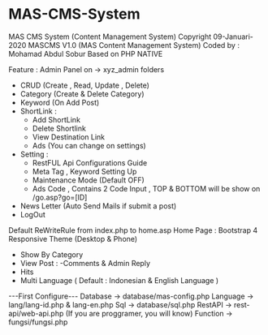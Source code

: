 # MAS-CMS-System
MAS CMS System (Content Management System)
Copyright 09-Januari-2020
MASCMS V1.0 (MAS Content Management System)
Coded by : Mohamad Abdul Sobur
Based on PHP NATIVE

Feature :
Admin Panel on -> xyz_admin folders
- CRUD (Create , Read, Update , Delete)
- Category (Create & Delete Category)
- Keyword (On Add Post)
- ShortLink :
	- Add ShortLink
	- Delete Shortlink
	- View Destination Link
	- Ads (You can change on settings)
- Setting :
	- RestFUL Api Configurations Guide
	- Meta Tag , Keyword Setting Up
	- Maintenance Mode (Default OFF)
	- Ads Code , Contains 2 Code Input , TOP & BOTTOM will be show on /go.asp?go=[ID]
- News Letter (Auto Send Mails if submit a post)
- LogOut

Default ReWriteRule from index.php to home.asp
Home Page :
Bootstrap 4
Responsive Theme (Desktop & Phone)
- Show By Category
- View Post :
	-Comments & Admin Reply
- Hits
- Multi Language ( Default : Indonesian & English Language )


---First Configure---
Database -> database/mas-config.php
Language -> lang/lang-id.php & lang-en.php
Sql -> database/sql.php
RestAPI -> rest-api/web-api.php (If you are proggramer, you will know)
Function -> fungsi/fungsi.php
